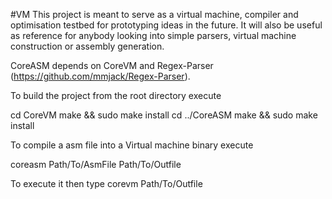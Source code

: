 #VM
This project is meant to serve as a virtual machine, compiler and optimisation testbed for prototyping ideas in the future.
It will also be useful as reference for anybody looking into simple parsers, virtual machine construction or assembly generation.

CoreASM depends on CoreVM and Regex-Parser (https://github.com/mmjack/Regex-Parser).

To build the project from the root directory execute

cd CoreVM
make && sudo make install
cd ../CoreASM
make && sudo make install

To compile a asm file into a Virtual machine binary execute

coreasm Path/To/AsmFile Path/To/Outfile

To execute it then type
corevm Path/To/Outfile